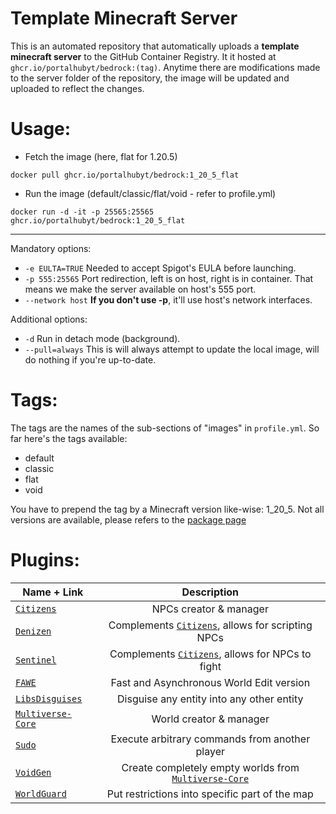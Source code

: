 # Template Minecraft Server

This is an automated repository that automatically uploads a **template minecraft server** to the GitHub Container Registry.
It it hosted at `ghcr.io/portalhubyt/bedrock:(tag)`. Anytime there are modifications made to the server folder of the repository, the image will be updated and uploaded to reflect the changes.

# Usage:
- Fetch the image (here, flat for 1.20.5)
```
docker pull ghcr.io/portalhubyt/bedrock:1_20_5_flat
```

- Run the image (default/classic/flat/void - refer to profile.yml)
```
docker run -d -it -p 25565:25565 ghcr.io/portalhubyt/bedrock:1_20_5_flat
```
---
Mandatory options:
- `-e EULTA=TRUE` Needed to accept Spigot's EULA before launching.
- `-p 555:25565` Port redirection, left is on host, right is in container. That means we make the server available on host's 555 port.
- `--network host` **If you don't use -p**, it'll use host's network interfaces.

Additional options:
- `-d` Run in detach mode (background).
- `--pull=always` This is will always attempt to update the local image, will do nothing if you're up-to-date.

# Tags:
The tags are the names of the sub-sections of "images" in `profile.yml`.
So far here's the tags available:
- default
- classic
- flat
- void

You have to prepend the tag by a Minecraft version like-wise: 1_20_5.
Not all versions are available, please refers to the [package page](https://github.com/orgs/PortalHubYT/packages?repo_name=bedrock)

# Plugins:
| Name + Link        | Description           |
| ------------- |:-------------:| 
| [`Citizens`](https://www.spigotmc.org/resources/citizens.13811/)      | NPCs creator & manager |
| [`Denizen`](https://www.spigotmc.org/resources/denizen.21039/)      | Complements [`Citizens`](https://www.spigotmc.org/resources/citizens.13811/), allows for scripting NPCs |
| [`Sentinel`](https://www.spigotmc.org/resources/sentinel.22017/)      | Complements [`Citizens`](https://www.spigotmc.org/resources/citizens.13811/), allows for NPCs to fight |
| [`FAWE`](https://www.spigotmc.org/resources/fastasyncworldedit.13932/)      | Fast and Asynchronous World Edit version |
| [`LibsDisguises`](https://www.spigotmc.org/resources/libs-disguises-free.81/)      | Disguise any entity into any other entity |
| [`Multiverse-Core`](https://www.spigotmc.org/resources/multiverse-core.390/)      | World creator & manager |
| [`Sudo`](https://www.spigotmc.org/resources/sudo.13730/)      | Execute arbitrary commands from another player |
| [`VoidGen`](https://www.spigotmc.org/resources/voidgen.25391/)      | Create completely empty worlds from [`Multiverse-Core`](https://www.spigotmc.org/resources/multiverse-core.390/) |
| [`WorldGuard`](https://dev.bukkit.org/projects/worldguard)      | Put restrictions into specific part of the map |
